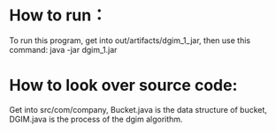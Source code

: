 # How to run：
 To run this program, get into out/artifacts/dgim_1_jar, then use this command:
 java -jar dgim_1.jar
# How to look over source code:
Get into src/com/company, Bucket.java is the data structure of bucket, DGIM.java is
the process of the dgim algorithm.

